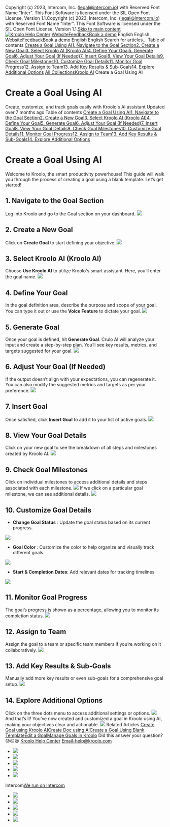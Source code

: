 Copyright (c) 2023, Intercom, Inc. (legal@intercom.io) with Reserved Font Name "Inter". This Font Software is licensed under the SIL Open Font License, Version 1.1.Copyright (c) 2023, Intercom, Inc. (legal@intercom.io) with Reserved Font Name "Inter". This Font Software is licensed under the SIL Open Font License, Version 1.1.[Skip to main content](https://help.kroolo.com/en/articles/9974191-create-a-goal-using-ai#main-content)
[![Kroolo Help Center](https://downloads.intercomcdn.com/i/o/h4qkzypg/611116/ee699fbf23fef0f6d8d4f666d84c/37cdcedd14003d8fdcfdeda0a05c09cb)](https://help.kroolo.com/en/)
[Website](https://kroolo.com/)[Feedback](https://kroolo.featurebase.app/)[Book a demo](https://kroolo.com/book-demo)
English
English
[Website](https://kroolo.com/)[Feedback](https://kroolo.featurebase.app/)[Book a demo](https://kroolo.com/book-demo)
English
English
Search for articles...
Table of contents
[Create a Goal Using AI](https://help.kroolo.com/en/articles/9974191-create-a-goal-using-ai#h_ffe6453ff5)[1. Navigate to the Goal Section](https://help.kroolo.com/en/articles/9974191-create-a-goal-using-ai#h_e7f2a18e3d)[2. Create a New Goal](https://help.kroolo.com/en/articles/9974191-create-a-goal-using-ai#h_f973b52e6f)[3. Select Kroolo AI (Kroolo AI)](https://help.kroolo.com/en/articles/9974191-create-a-goal-using-ai#h_9df18acabf)[4. Define Your Goal](https://help.kroolo.com/en/articles/9974191-create-a-goal-using-ai#h_f83a47d869)[5. Generate Goal](https://help.kroolo.com/en/articles/9974191-create-a-goal-using-ai#h_99beb9ee47)[6. Adjust Your Goal (If Needed)](https://help.kroolo.com/en/articles/9974191-create-a-goal-using-ai#h_81741690c2)[7. Insert Goal](https://help.kroolo.com/en/articles/9974191-create-a-goal-using-ai#h_d98e3e1311)[8. View Your Goal Details](https://help.kroolo.com/en/articles/9974191-create-a-goal-using-ai#h_d458019c8f)[9. Check Goal Milestones](https://help.kroolo.com/en/articles/9974191-create-a-goal-using-ai#h_e999a14496)[10. Customize Goal Details](https://help.kroolo.com/en/articles/9974191-create-a-goal-using-ai#h_f166c5633f)[11. Monitor Goal Progress](https://help.kroolo.com/en/articles/9974191-create-a-goal-using-ai#h_65414d22cb)[12. Assign to Team](https://help.kroolo.com/en/articles/9974191-create-a-goal-using-ai#h_ae6fef6b04)[13. Add Key Results & Sub-Goals](https://help.kroolo.com/en/articles/9974191-create-a-goal-using-ai#h_53e0f2d978)[14. Explore Additional Options](https://help.kroolo.com/en/articles/9974191-create-a-goal-using-ai#h_079bacb664)
[All Collections](https://help.kroolo.com/en/)[Kroolo AI](https://help.kroolo.com/en/collections/9304754-kroolo-ai)
Create a Goal Using AI
# Create a Goal Using AI
Create, customize, and track goals easily with Kroolo's AI assistant
Updated over 7 months ago
Table of contents
[Create a Goal Using AI](https://help.kroolo.com/en/articles/9974191-create-a-goal-using-ai#h_ffe6453ff5)[1. Navigate to the Goal Section](https://help.kroolo.com/en/articles/9974191-create-a-goal-using-ai#h_e7f2a18e3d)[2. Create a New Goal](https://help.kroolo.com/en/articles/9974191-create-a-goal-using-ai#h_f973b52e6f)[3. Select Kroolo AI (Kroolo AI)](https://help.kroolo.com/en/articles/9974191-create-a-goal-using-ai#h_9df18acabf)[4. Define Your Goal](https://help.kroolo.com/en/articles/9974191-create-a-goal-using-ai#h_f83a47d869)[5. Generate Goal](https://help.kroolo.com/en/articles/9974191-create-a-goal-using-ai#h_99beb9ee47)[6. Adjust Your Goal (If Needed)](https://help.kroolo.com/en/articles/9974191-create-a-goal-using-ai#h_81741690c2)[7. Insert Goal](https://help.kroolo.com/en/articles/9974191-create-a-goal-using-ai#h_d98e3e1311)[8. View Your Goal Details](https://help.kroolo.com/en/articles/9974191-create-a-goal-using-ai#h_d458019c8f)[9. Check Goal Milestones](https://help.kroolo.com/en/articles/9974191-create-a-goal-using-ai#h_e999a14496)[10. Customize Goal Details](https://help.kroolo.com/en/articles/9974191-create-a-goal-using-ai#h_f166c5633f)[11. Monitor Goal Progress](https://help.kroolo.com/en/articles/9974191-create-a-goal-using-ai#h_65414d22cb)[12. Assign to Team](https://help.kroolo.com/en/articles/9974191-create-a-goal-using-ai#h_ae6fef6b04)[13. Add Key Results & Sub-Goals](https://help.kroolo.com/en/articles/9974191-create-a-goal-using-ai#h_53e0f2d978)[14. Explore Additional Options](https://help.kroolo.com/en/articles/9974191-create-a-goal-using-ai#h_079bacb664)
# Create a Goal Using AI
Welcome to Kroolo, the smart productivity powerhouse! This guide will walk you through the process of creating a goal using a blank template. Let’s get started!
## **1. Navigate to the Goal Section**
Log into Kroolo and go to the Goal section on your dashboard.
[![](https://downloads.intercomcdn.com/i/o/h4qkzypg/1210290202/a81ed2d97249eda91ffab86146bd/2a17efc3-c432-4e5b-8ab5-8a2aa2de9b9d.png?expires=1747842300&signature=073aabc89d739963dea2ff645831c1a5310cb88d56a6bcfb8ba6fb18cdfc4e4e&req=dSImFst3nYNfW%2FMW1HO4zayBOt7ayvkuQMhsDU%2Fzo5Ct7hLyDPzSYGFu%2B6wl%0AopZLhtlWgWdh25UzCJo%3D%0A)](https://downloads.intercomcdn.com/i/o/h4qkzypg/1210290202/a81ed2d97249eda91ffab86146bd/2a17efc3-c432-4e5b-8ab5-8a2aa2de9b9d.png?expires=1747842300&signature=073aabc89d739963dea2ff645831c1a5310cb88d56a6bcfb8ba6fb18cdfc4e4e&req=dSImFst3nYNfW%2FMW1HO4zayBOt7ayvkuQMhsDU%2Fzo5Ct7hLyDPzSYGFu%2B6wl%0AopZLhtlWgWdh25UzCJo%3D%0A)
## **2.** **Create a New Goal**
Click on **Create Goal** to start defining your objective.
[![](https://downloads.intercomcdn.com/i/o/h4qkzypg/1210290201/465b50898e397d003b80e37e83c1/be027241-d119-4e61-8166-8666ae5bbe1e.png?expires=1747842300&signature=b54b5f67dca01fd3d3f1db0779557a44871e8ed711a6c4fd73292f3701b72fce&req=dSImFst3nYNfWPMW1HO4zadlP42lj9JDaZ0qhOReqhIPml9%2BHUI2lhB0Jdl8%0A9XyJn1GNZr0h%2F8H4gFU%3D%0A)](https://downloads.intercomcdn.com/i/o/h4qkzypg/1210290201/465b50898e397d003b80e37e83c1/be027241-d119-4e61-8166-8666ae5bbe1e.png?expires=1747842300&signature=b54b5f67dca01fd3d3f1db0779557a44871e8ed711a6c4fd73292f3701b72fce&req=dSImFst3nYNfWPMW1HO4zadlP42lj9JDaZ0qhOReqhIPml9%2BHUI2lhB0Jdl8%0A9XyJn1GNZr0h%2F8H4gFU%3D%0A)
## **3.** **Select Kroolo AI (Kroolo AI)**
Choose **Use Kroolo AI** to utilize Kroolo's smart assistant. Here, you’ll enter the goal name.
[![](https://downloads.intercomcdn.com/i/o/h4qkzypg/1210290210/aeb114b97d41f621069334563c66/5754f3e5-89f5-4b12-955c-1bdc26e2d41a.gif?expires=1747842300&signature=2911e90355be313fd49966842c0525355fc8b21b9d603b6571ee1e4d2c277ea0&req=dSImFst3nYNeWfMW1HO4zbXs%2B%2FAW3qpWCbAy8YeVbMwbMDd8MkQEV1cQEK7B%0Ao3wFeL6y%2FDSBA4MKNPg%3D%0A)](https://downloads.intercomcdn.com/i/o/h4qkzypg/1210290210/aeb114b97d41f621069334563c66/5754f3e5-89f5-4b12-955c-1bdc26e2d41a.gif?expires=1747842300&signature=2911e90355be313fd49966842c0525355fc8b21b9d603b6571ee1e4d2c277ea0&req=dSImFst3nYNeWfMW1HO4zbXs%2B%2FAW3qpWCbAy8YeVbMwbMDd8MkQEV1cQEK7B%0Ao3wFeL6y%2FDSBA4MKNPg%3D%0A)
## **4.** **Define Your Goal**
In the goal definition area, describe the purpose and scope of your goal. You can type it out or use the **Voice Feature** to dictate your goal.
[![](https://downloads.intercomcdn.com/i/o/h4qkzypg/1210290209/41860b7d48e966c97d9dc71e239d/39b601ec-cd81-497a-b512-66e5531b80af.gif?expires=1747842300&signature=9a4d2bd3876c70f83fecacc981339068b8e77d31b8906fc94677fe716e0f7b99&req=dSImFst3nYNfUPMW1HO4zTtdgNjHAjpd9gFOiyWoe3C5ro68%2B0nbo2GOzkwC%0AWGqqOKlwhxZJD14G%2Bpk%3D%0A)](https://downloads.intercomcdn.com/i/o/h4qkzypg/1210290209/41860b7d48e966c97d9dc71e239d/39b601ec-cd81-497a-b512-66e5531b80af.gif?expires=1747842300&signature=9a4d2bd3876c70f83fecacc981339068b8e77d31b8906fc94677fe716e0f7b99&req=dSImFst3nYNfUPMW1HO4zTtdgNjHAjpd9gFOiyWoe3C5ro68%2B0nbo2GOzkwC%0AWGqqOKlwhxZJD14G%2Bpk%3D%0A)
## **5.** **Generate Goal**
Once your goal is defined, hit **Generate Goal**. Crulo AI will analyze your input and create a step-by-step plan. 
You’ll see key results, metrics, and targets suggested for your goal.
[![](https://downloads.intercomcdn.com/i/o/h4qkzypg/1210290213/15f46057db6c19edc7ec6a2dde42/cbd8edf4-eda7-429d-b29e-07928372b894.gif?expires=1747842300&signature=504805e78f7085246cbaad2aaa809c67e23d893207241c613f7b41cc05749a39&req=dSImFst3nYNeWvMW1HO4zf4NLtUU%2FHHPMXztabmkjdAFfAmSDHMfUodB4aKo%0AWTbgEoJ0yWK54RGnIXc%3D%0A)](https://downloads.intercomcdn.com/i/o/h4qkzypg/1210290213/15f46057db6c19edc7ec6a2dde42/cbd8edf4-eda7-429d-b29e-07928372b894.gif?expires=1747842300&signature=504805e78f7085246cbaad2aaa809c67e23d893207241c613f7b41cc05749a39&req=dSImFst3nYNeWvMW1HO4zf4NLtUU%2FHHPMXztabmkjdAFfAmSDHMfUodB4aKo%0AWTbgEoJ0yWK54RGnIXc%3D%0A)
## **6.** **Adjust Your Goal (If Needed)**
If the output doesn’t align with your expectations, you can regenerate it. 
You can also modify the suggested metrics and targets as per your preference.
[![](https://downloads.intercomcdn.com/i/o/h4qkzypg/1210290219/bd726b692605e6bada982e320765/6096bb16-8501-4cd0-bbb8-a36d31502f98.png?expires=1747842300&signature=2edaee8ed2ee2c1bac27a7eab1e6b3f3798bdc65f71ff1ae8695732e9f67877d&req=dSImFst3nYNeUPMW1HO4zdrIK2YjEI9o9b0qcJ%2BvpgMjOqz7IPGsecxuwun6%0AC6XQIxm1ZX%2BploGr%2FWI%3D%0A)](https://downloads.intercomcdn.com/i/o/h4qkzypg/1210290219/bd726b692605e6bada982e320765/6096bb16-8501-4cd0-bbb8-a36d31502f98.png?expires=1747842300&signature=2edaee8ed2ee2c1bac27a7eab1e6b3f3798bdc65f71ff1ae8695732e9f67877d&req=dSImFst3nYNeUPMW1HO4zdrIK2YjEI9o9b0qcJ%2BvpgMjOqz7IPGsecxuwun6%0AC6XQIxm1ZX%2BploGr%2FWI%3D%0A)
## **7.** **Insert Goal**
Once satisfied, click **Insert Goal** to add it to your list of active goals.
[![](https://downloads.intercomcdn.com/i/o/h4qkzypg/1210304248/f2c14d7b6f4d0f78e7fe322ccbc7/fa8f03ba-5269-4c72-bdee-80edda1dedbf?expires=1747842300&signature=a6ecfe8ec143c3a53f13893e92cc1b46ce4d6f10c961530a4e5afb069943b1a9&req=dSImFsp%2BmYNbUfMW1HO4zZh0tmkHcbW9MHq7wO2hVqcPrQKgqof4zBX7rFov%0AXmqjOi227vZI0%2Fh6T3o%3D%0A)](https://downloads.intercomcdn.com/i/o/h4qkzypg/1210304248/f2c14d7b6f4d0f78e7fe322ccbc7/fa8f03ba-5269-4c72-bdee-80edda1dedbf?expires=1747842300&signature=a6ecfe8ec143c3a53f13893e92cc1b46ce4d6f10c961530a4e5afb069943b1a9&req=dSImFsp%2BmYNbUfMW1HO4zZh0tmkHcbW9MHq7wO2hVqcPrQKgqof4zBX7rFov%0AXmqjOi227vZI0%2Fh6T3o%3D%0A)
## **8.** **View Your Goal Details**
Click on your new goal to see the breakdown of all steps and milestones created by Kroolo AI.
[![](https://downloads.intercomcdn.com/i/o/h4qkzypg/1210290221/2972f937fed53513ceb5798e3f90/7a0685d7-2b70-4e8f-a5a5-5b08f98987a6.gif?expires=1747842300&signature=b6b3db872989a04befb396012edcf7a28abbca7ea577d17216ad54379d8f07eb&req=dSImFst3nYNdWPMW1HO4zZzkQybxwMPUhXF3H5ba72nOZXWm1gKGp0EE196L%0AZJMRWzKX1%2BEXjebjmcA%3D%0A)](https://downloads.intercomcdn.com/i/o/h4qkzypg/1210290221/2972f937fed53513ceb5798e3f90/7a0685d7-2b70-4e8f-a5a5-5b08f98987a6.gif?expires=1747842300&signature=b6b3db872989a04befb396012edcf7a28abbca7ea577d17216ad54379d8f07eb&req=dSImFst3nYNdWPMW1HO4zZzkQybxwMPUhXF3H5ba72nOZXWm1gKGp0EE196L%0AZJMRWzKX1%2BEXjebjmcA%3D%0A)
## **9.** **Check Goal Milestones**
Click on individual milestones to access additional details and steps associated with each milestone.
[![](https://downloads.intercomcdn.com/i/o/h4qkzypg/1210290217/4e58e732a46702a0ba0ffe5764ca/b5a58203-bee5-44d8-9a4e-85ec7861f47b.gif?expires=1747842300&signature=d2f72a76ca1b201348ff3e49bbba6798eaf415e78c4e30268cdeba1eae7ca18d&req=dSImFst3nYNeXvMW1HO4zWEDGOuFjXT81DlFNdTdcByY6LYPUGYXKj40p1dM%0AnBfsVWjYhKBBlPq7iBE%3D%0A)](https://downloads.intercomcdn.com/i/o/h4qkzypg/1210290217/4e58e732a46702a0ba0ffe5764ca/b5a58203-bee5-44d8-9a4e-85ec7861f47b.gif?expires=1747842300&signature=d2f72a76ca1b201348ff3e49bbba6798eaf415e78c4e30268cdeba1eae7ca18d&req=dSImFst3nYNeXvMW1HO4zWEDGOuFjXT81DlFNdTdcByY6LYPUGYXKj40p1dM%0AnBfsVWjYhKBBlPq7iBE%3D%0A)
If we click on a particular goal milestone, we can see additional details.
[![](https://downloads.intercomcdn.com/i/o/h4qkzypg/1210290226/93d2b60c3dd4981e7cacf8d3b0f9/98c18be3-271a-4594-9564-d3907d0c7565.gif?expires=1747842300&signature=3077c5f1a20158a382cc056128274b3b33475b8ee2c7df25a2e1e81b6a594236&req=dSImFst3nYNdX%2FMW1HO4zVQIJraaaq1PRyVZ2FMg12EkIFM2fsN2%2BkVKP8fT%0A7OBqv%2Fn9f3DYJEySTSo%3D%0A)](https://downloads.intercomcdn.com/i/o/h4qkzypg/1210290226/93d2b60c3dd4981e7cacf8d3b0f9/98c18be3-271a-4594-9564-d3907d0c7565.gif?expires=1747842300&signature=3077c5f1a20158a382cc056128274b3b33475b8ee2c7df25a2e1e81b6a594236&req=dSImFst3nYNdX%2FMW1HO4zVQIJraaaq1PRyVZ2FMg12EkIFM2fsN2%2BkVKP8fT%0A7OBqv%2Fn9f3DYJEySTSo%3D%0A)
## **10.** **Customize Goal Details**
  * **Change Goal Status** : Update the goal status based on its current progress.


[![](https://downloads.intercomcdn.com/i/o/h4qkzypg/1210290227/5131b017c5597e273cdaaf03dcd9/8c1f32dc-3e49-4ff9-a1e2-41a9f271cc37.png?expires=1747842300&signature=8cc41912332198028598d5c29e937b34234935807d53e3d793d2746f33b7fa90&req=dSImFst3nYNdXvMW1HO4zaresNs%2B3%2BP%2B4AbsJXsIC5ZAUiucyYXukCOnxtoK%0AJDJqLFuKeEmgeeo98fg%3D%0A)](https://downloads.intercomcdn.com/i/o/h4qkzypg/1210290227/5131b017c5597e273cdaaf03dcd9/8c1f32dc-3e49-4ff9-a1e2-41a9f271cc37.png?expires=1747842300&signature=8cc41912332198028598d5c29e937b34234935807d53e3d793d2746f33b7fa90&req=dSImFst3nYNdXvMW1HO4zaresNs%2B3%2BP%2B4AbsJXsIC5ZAUiucyYXukCOnxtoK%0AJDJqLFuKeEmgeeo98fg%3D%0A)
  * **Goal Color** : Customize the color to help organize and visually track different goals.


[![](https://downloads.intercomcdn.com/i/o/h4qkzypg/1210290241/5ffa1734338fff38a05ca2148439/4c52514e-322f-4ad1-83ba-cffab03d49c7.gif?expires=1747842300&signature=d14ec926e253ce370823f129b2699f50c682b0da161f8de862148d57cfd251e5&req=dSImFst3nYNbWPMW1HO4zdbBRV4LrYkgCvp0rwjFKCDYw17ggdcvZHcmWfDp%0AnSFzwf0igv2HLmmIgVw%3D%0A)](https://downloads.intercomcdn.com/i/o/h4qkzypg/1210290241/5ffa1734338fff38a05ca2148439/4c52514e-322f-4ad1-83ba-cffab03d49c7.gif?expires=1747842300&signature=d14ec926e253ce370823f129b2699f50c682b0da161f8de862148d57cfd251e5&req=dSImFst3nYNbWPMW1HO4zdbBRV4LrYkgCvp0rwjFKCDYw17ggdcvZHcmWfDp%0AnSFzwf0igv2HLmmIgVw%3D%0A)
  * **Start & Completion Dates**: Add relevant dates for tracking timelines.


[![](https://downloads.intercomcdn.com/i/o/h4qkzypg/1210290234/917cbb6572f4cdcb0db9e2ac9680/fe887b65-01c5-471b-adbc-60cdd6b029b7.gif?expires=1747842300&signature=16e69ffc6d05fffff07a905eba827cc0101b98202e8aa12b6d7cab18fd0c7127&req=dSImFst3nYNcXfMW1HO4zfTKPRIIPu1NR9WSU6kTGVw29EsKhHCo6SU9pJg5%0AnQ09%2FZXgyeBUgJRXyrc%3D%0A)](https://downloads.intercomcdn.com/i/o/h4qkzypg/1210290234/917cbb6572f4cdcb0db9e2ac9680/fe887b65-01c5-471b-adbc-60cdd6b029b7.gif?expires=1747842300&signature=16e69ffc6d05fffff07a905eba827cc0101b98202e8aa12b6d7cab18fd0c7127&req=dSImFst3nYNcXfMW1HO4zfTKPRIIPu1NR9WSU6kTGVw29EsKhHCo6SU9pJg5%0AnQ09%2FZXgyeBUgJRXyrc%3D%0A)
## **11.** **Monitor Goal Progress**
The goal’s progress is shown as a percentage, allowing you to monitor its completion status.
[![](https://downloads.intercomcdn.com/i/o/h4qkzypg/1210290233/4f7f97d80d0662c05a46a6393181/1819e3c1-d888-4b4d-889f-2fc24a9c2d51.gif?expires=1747842300&signature=8c83faec0597af6619703b583d69104d7be456629e057c31a9aaa26c7c68ebd6&req=dSImFst3nYNcWvMW1HO4zUxJ7AMGTVxBgWzB3lpDAbb5TMsmVHEcvhPzQyK9%0AI%2BXwvSz89JI9GNEhc%2BM%3D%0A)](https://downloads.intercomcdn.com/i/o/h4qkzypg/1210290233/4f7f97d80d0662c05a46a6393181/1819e3c1-d888-4b4d-889f-2fc24a9c2d51.gif?expires=1747842300&signature=8c83faec0597af6619703b583d69104d7be456629e057c31a9aaa26c7c68ebd6&req=dSImFst3nYNcWvMW1HO4zUxJ7AMGTVxBgWzB3lpDAbb5TMsmVHEcvhPzQyK9%0AI%2BXwvSz89JI9GNEhc%2BM%3D%0A)
## **12.** **Assign to Team**
Assign the goal to a team or specific team members if you’re working on it collaboratively.
[![](https://downloads.intercomcdn.com/i/o/h4qkzypg/1210290232/9993b72551c01b57aa1831ec1816/d10ff1c2-3763-4698-b9d2-c4af6cc3e04b.png?expires=1747842300&signature=45016182a67054114851e3635075f9bed050115f23c291490b1c76d0020cd6d9&req=dSImFst3nYNcW%2FMW1HO4zUxnmLjk9mj67SER%2BtcWF70xEpsIB5pMbAiTMRiJ%0A%2Bmk6w86Vn%2Fgxd4%2BLKSQ%3D%0A)](https://downloads.intercomcdn.com/i/o/h4qkzypg/1210290232/9993b72551c01b57aa1831ec1816/d10ff1c2-3763-4698-b9d2-c4af6cc3e04b.png?expires=1747842300&signature=45016182a67054114851e3635075f9bed050115f23c291490b1c76d0020cd6d9&req=dSImFst3nYNcW%2FMW1HO4zUxnmLjk9mj67SER%2BtcWF70xEpsIB5pMbAiTMRiJ%0A%2Bmk6w86Vn%2Fgxd4%2BLKSQ%3D%0A)
## **13.** **Add Key Results & Sub-Goals**
Manually add more key results or even sub-goals for a comprehensive goal setup.
[![](https://downloads.intercomcdn.com/i/o/h4qkzypg/1210290230/e86b452a622cf394c360cd8951ed/6aac3154-765d-46f7-b5d0-79162e79a783.png?expires=1747842300&signature=21b87cfba49f0e0b967160a9f6b148c39ee36b2f5e209264328a393d1f691583&req=dSImFst3nYNcWfMW1HO4zf5YYg4cLVjNZ3OkB3mQZ3lcPe3foPngXwJ3jjzK%0AEocLemQpn33BWQ1Tb%2FM%3D%0A)](https://downloads.intercomcdn.com/i/o/h4qkzypg/1210290230/e86b452a622cf394c360cd8951ed/6aac3154-765d-46f7-b5d0-79162e79a783.png?expires=1747842300&signature=21b87cfba49f0e0b967160a9f6b148c39ee36b2f5e209264328a393d1f691583&req=dSImFst3nYNcWfMW1HO4zf5YYg4cLVjNZ3OkB3mQZ3lcPe3foPngXwJ3jjzK%0AEocLemQpn33BWQ1Tb%2FM%3D%0A)
## **14.** **Explore Additional Options**
Click on the three dots menu to access additional settings or options.
[![](https://downloads.intercomcdn.com/i/o/h4qkzypg/1210290240/2d9318472711c1f8693b6b5bb83e/7242d5a8-8cbe-4202-ad01-f9931b7c61ad.png?expires=1747842300&signature=08d505286d5c9e6c381d8f90d5766e5feb7af719c5675312a70751ce15b459d3&req=dSImFst3nYNbWfMW1HO4zeapDNrPR6Ii0TdGo7ApAopFcHkon8YBnyF30JhY%0AuOt5%2B6FL998MZgyTFk4%3D%0A)](https://downloads.intercomcdn.com/i/o/h4qkzypg/1210290240/2d9318472711c1f8693b6b5bb83e/7242d5a8-8cbe-4202-ad01-f9931b7c61ad.png?expires=1747842300&signature=08d505286d5c9e6c381d8f90d5766e5feb7af719c5675312a70751ce15b459d3&req=dSImFst3nYNbWfMW1HO4zeapDNrPR6Ii0TdGo7ApAopFcHkon8YBnyF30JhY%0AuOt5%2B6FL998MZgyTFk4%3D%0A)
And that’s it! You’ve now created and customized a goal in Kroolo using AI, making your objectives clear and actionable. 
[![](https://downloads.intercomcdn.com/i/o/h4qkzypg/1209972421/113d749323c1fa9493c1774989e2/cta+2.png?expires=1747842300&signature=dc8a4ce88bb4b77aa51dfb301e11f7d46acecb835c31d81f7f495b6dcd9adde9&req=dSInH8B5n4VdWPMW1HO4zbq%2BuKIXMn5aIXAEWM1c837EBIThkNJfO5gBzPr2%0AgHwJMRPk4HhPDZNtFXc%3D%0A)](https://kroolo.com/)
Related Articles
[Create Goal using Kroolo AI](https://help.kroolo.com/en/articles/9351726-create-goal-using-kroolo-ai)[Create Doc using AI](https://help.kroolo.com/en/articles/9826798-create-doc-using-ai)[Create a Goal Using Blank Template](https://help.kroolo.com/en/articles/9974188-create-a-goal-using-blank-template)[Edit a Goal](https://help.kroolo.com/en/articles/9978679-edit-a-goal)[Manage Goals in Kroolo](https://help.kroolo.com/en/articles/9983181-manage-goals-in-kroolo)
Did this answer your question?
😞😐😃
[Kroolo Help Center](https://help.kroolo.com/en/)
Email-help@kroolo.com
  * [![](https://intercom.help/kroolo/assets/svg/icon:social-facebook/FFFFFF)](https://www.facebook.com/profile.php?id=61553808299270)
  * [![](https://intercom.help/kroolo/assets/svg/icon:social-linkedin/FFFFFF)](https://www.linkedin.com/company/getkroolo)
  * [![](https://intercom.help/kroolo/assets/svg/icon:social-instagram/FFFFFF)](https://www.instagram.com/getkroolo)
  * [![](https://intercom.help/kroolo/assets/svg/icon:social-youtube/FFFFFF)](https://www.youtube.com/@getkroolo/featured)
  * [![](https://intercom.help/kroolo/assets/svg/icon:social-twitter-x/FFFFFF)](https://www.twitter.com/getkroolo)


Intercom[We run on Intercom](https://www.intercom.com/intercom-link?company=Kroolo&solution=customer-support&utm_campaign=intercom-link&utm_content=We+run+on+Intercom&utm_medium=help-center&utm_referrer=https%3A%2F%2Fhelp.kroolo.com%2Fen%2Farticles%2F9974191-create-a-goal-using-ai&utm_source=desktop-web)
  * [![](https://intercom.help/kroolo/assets/svg/icon:social-facebook/FFFFFF)](https://www.facebook.com/profile.php?id=61553808299270)
  * [![](https://intercom.help/kroolo/assets/svg/icon:social-linkedin/FFFFFF)](https://www.linkedin.com/company/getkroolo)
  * [![](https://intercom.help/kroolo/assets/svg/icon:social-instagram/FFFFFF)](https://www.instagram.com/getkroolo)
  * [![](https://intercom.help/kroolo/assets/svg/icon:social-youtube/FFFFFF)](https://www.youtube.com/@getkroolo/featured)
  * [![](https://intercom.help/kroolo/assets/svg/icon:social-twitter-x/FFFFFF)](https://www.twitter.com/getkroolo)


